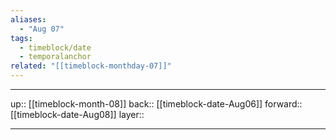 ```yaml
---
aliases:
  - "Aug 07"
tags:
  - timeblock/date
  - temporalanchor
related: "[[timeblock-monthday-07]]"
---
```




***

up:: [[timeblock-month-08]]
back:: [[timeblock-date-Aug06]]
forward:: [[timeblock-date-Aug08]]
layer:: 

***
